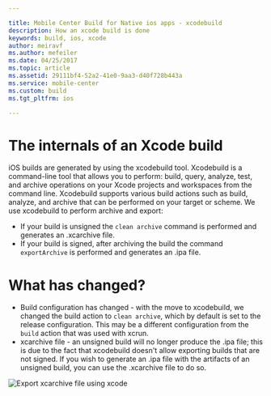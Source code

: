 ```yaml
---

title: Mobile Center Build for Native ios apps - xcodebuild
description: How an xcode build is done
keywords: build, ios, xcode
author: meiravf
ms.author: mefeiler
ms.date: 04/25/2017
ms.topic: article
ms.assetid: 29111bf4-52a2-41e0-9aa3-d40f728b443a
ms.service: mobile-center
ms.custom: build
ms.tgt_pltfrm: ios

---
```


# The internals of an Xcode build 
iOS builds are generated by using the xcodebuild tool. Xcodebuild is a command-line tool that allows you to perform: build, query, analyze, test, and archive operations on your Xcode projects and workspaces from the command line. Xcodebuild supports various build actions such as build, analyze, and archive that can be performed on your target or scheme.
We use xcodebuild to perform archive and export:
* If your build is unsigned the `clean archive` command is performed and generates an .xcarchive file.
* If your build is signed, after archiving the build the command `exportArchive` is performed and generates an .ipa file.


# What has changed?

* Build configuration has changed - with the move to xcodebuild, we changed the build action to `clean archive`, which by default is set to the release          configuration. This may be a different configuration from the `build` action that was used with xcrun.
* xcarchive file - an unsigned build will no longer produce the .ipa file; this is due to the fact that xcodebuild doesn't allow exporting builds that are not signed. If you wish to generate an .ipa file with the artifacts of an unsigned build, you can use the .xcarchive file to do so.

![Export xcarchive file using xcode][export-xcode-xcarchive-organizer]

[export-xcode-xcarchive-organizer]: ~/build/images/export-xcode-xcarchive-organizer.png "Exporting an xcrchive file using Xcode Archives organizer"
